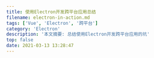 ```yaml
---
title: 使用Electron开发跨平台应用总结
filename: electron-in-action.md
tags: ['Vue', 'Electron', '跨平台']
category: 'Electron'
description: '本文摘要: 总结使用Electron开发跨平台应用的坑'
top: false
date: 2021-03-13 13:28:47
---
```

